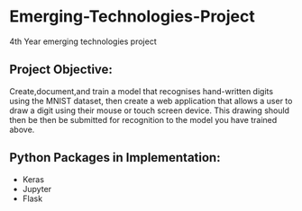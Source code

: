 # Emerging-Technologies-Project
4th Year emerging technologies project

## Project Objective: 
Create,document,and train a model that recognises hand-written digits using the MNIST dataset, then create a web application that allows a user to draw a digit using their mouse or touch screen device. This drawing should then be then be submitted for recognition to the model you have trained above.

## Python Packages in Implementation: 
- Keras
- Jupyter
- Flask

